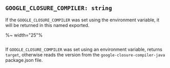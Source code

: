 ## `GOOGLE_CLOSURE_COMPILER: string`

If the `GOOGLE_CLOSURE_COMPILER` was set using the environment variable, it will be returned in this named exported.

%~ width="25"%

```## async getCompilerVersion => string
```

If `GOOGLE_CLOSURE_COMPILER` was set using an environment variable, returns `target`, otherwise reads the version from the `google-closure-compiler-java` package.json file.